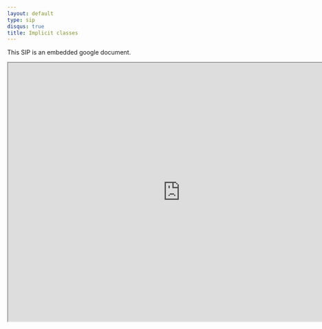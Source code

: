 ```yaml
---
layout: default
type: sip
disqus: true
title: Implicit classes
---
```


This SIP is an embedded google document.

<iframe 
  src="https://docs.google.com/document/pub?id=1k-aGAGmbrDB-2pJ3uDPpHVKno6p-XbnkVHDc07zPrzQ&amp;embedded=true"
  style="width:800px;height:600px;"></iframe>
